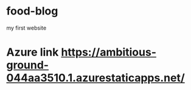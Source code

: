 # food-blog
 my first website
# Azure link https://ambitious-ground-044aa3510.1.azurestaticapps.net/
